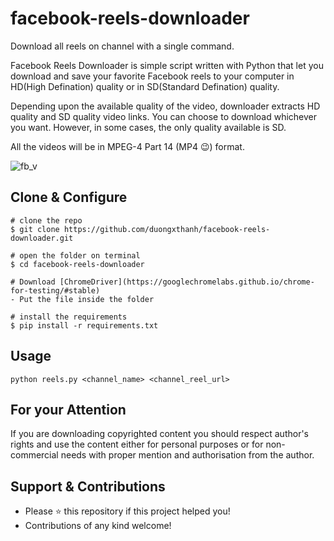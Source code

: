 # facebook-reels-downloader
Download all reels on channel with a single command.


Facebook Reels Downloader is simple script written with Python that let you download and save your favorite Facebook reels to your computer in HD(High Defination) quality or in SD(Standard Defination) quality.

Depending upon the available quality of the video, downloader extracts HD quality and SD quality video links. You can choose to download whichever you want. However, in some cases, the only quality available is SD.

All the videos will be in MPEG-4 Part 14 (MP4 😉) format.

![fb_v](demo.gif)

## Clone & Configure
```
# clone the repo
$ git clone https://github.com/duongxthanh/facebook-reels-downloader.git

# open the folder on terminal
$ cd facebook-reels-downloader

# Download [ChromeDriver](https://googlechromelabs.github.io/chrome-for-testing/#stable) 
- Put the file inside the folder

# install the requirements
$ pip install -r requirements.txt
```
## Usage
```
python reels.py <channel_name> <channel_reel_url>
```

## For your Attention
If you are downloading copyrighted content you should respect author's rights and use the content either for personal purposes or for non-commercial needs with proper mention and authorisation from the author.

## Support & Contributions
- Please ⭐️ this repository if this project helped you!
- Contributions of any kind welcome!

